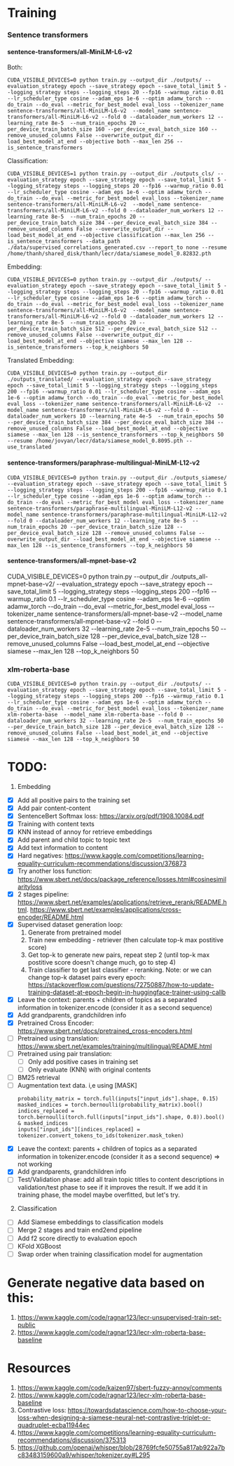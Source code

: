 # Training

### Sentence transformers

#### sentence-transformers/all-MiniLM-L6-v2
Both:
```
CUDA_VISIBLE_DEVICES=0 python train.py --output_dir ./outputs/ --evaluation_strategy epoch --save_strategy epoch --save_total_limit 5 --logging_strategy steps --logging_steps 20 --fp16 --warmup_ratio 0.01 --lr_scheduler_type cosine --adam_eps 1e-6 --optim adamw_torch --do_train --do_eval --metric_for_best_model eval_loss --tokenizer_name sentence-transformers/all-MiniLM-L6-v2  --model_name sentence-transformers/all-MiniLM-L6-v2 --fold 0 --dataloader_num_workers 12 --learning_rate 8e-5  --num_train_epochs 20 --per_device_train_batch_size 160 --per_device_eval_batch_size 160 --remove_unused_columns False --overwrite_output_dir --load_best_model_at_end --objective both --max_len 256 --is_sentence_transformers
```

Classification:
```
CUDA_VISIBLE_DEVICES=1 python train.py --output_dir ./outputs_cls/ --evaluation_strategy epoch --save_strategy epoch --save_total_limit 5 --logging_strategy steps --logging_steps 20 --fp16 --warmup_ratio 0.01 --lr_scheduler_type cosine --adam_eps 1e-6 --optim adamw_torch --do_train --do_eval --metric_for_best_model eval_loss --tokenizer_name sentence-transformers/all-MiniLM-L6-v2  --model_name sentence-transformers/all-MiniLM-L6-v2 --fold 0 --dataloader_num_workers 12 --learning_rate 8e-5  --num_train_epochs 20 --per_device_train_batch_size 384 --per_device_eval_batch_size 384 --remove_unused_columns False --overwrite_output_dir --load_best_model_at_end --objective classification --max_len 256 --is_sentence_transformers --data_path ./data/supervised_correlations_generated.csv --report_to none --resume /home/thanh/shared_disk/thanh/lecr/data/siamese_model_0.82832.pth
```

Embedding: 
```
CUDA_VISIBLE_DEVICES=0 python train.py --output_dir ./outputs/ --evaluation_strategy epoch --save_strategy epoch --save_total_limit 5 --logging_strategy steps --logging_steps 20 --fp16 --warmup_ratio 0.01 --lr_scheduler_type cosine --adam_eps 1e-6 --optim adamw_torch --do_train --do_eval --metric_for_best_model eval_loss --tokenizer_name sentence-transformers/all-MiniLM-L6-v2  --model_name sentence-transformers/all-MiniLM-L6-v2 --fold 0 --dataloader_num_workers 12 --learning_rate 8e-5  --num_train_epochs 20 --per_device_train_batch_size 512 --per_device_eval_batch_size 512 --remove_unused_columns False --overwrite_output_dir --load_best_model_at_end --objective siamese --max_len 128 --is_sentence_transformers --top_k_neighbors 50
```

Translated Embedding:
```
CUDA_VISIBLE_DEVICES=0 python train.py --output_dir ./outputs_translated/ --evaluation_strategy epoch --save_strategy epoch --save_total_limit 5 --logging_strategy steps --logging_steps 200 --fp16 --warmup_ratio 0.01 --lr_scheduler_type cosine --adam_eps 1e-6 --optim adamw_torch --do_train --do_eval --metric_for_best_model eval_loss --tokenizer_name sentence-transformers/all-MiniLM-L6-v2  --model_name sentence-transformers/all-MiniLM-L6-v2 --fold 0 --dataloader_num_workers 10 --learning_rate 4e-5  --num_train_epochs 50 --per_device_train_batch_size 384 --per_device_eval_batch_size 384 --remove_unused_columns False --load_best_model_at_end --objective siamese --max_len 128 --is_sentence_transformers --top_k_neighbors 50 --resume /home/jovyan/lecr/data/siamese_model_0.8095.pth --use_translated
```

#### sentence-transformers/paraphrase-multilingual-MiniLM-L12-v2
```
CUDA_VISIBLE_DEVICES=0 python train.py --output_dir ./outputs_siamese/ --evaluation_strategy epoch --save_strategy epoch --save_total_limit 5 --logging_strategy steps --logging_steps 200 --fp16 --warmup_ratio 0.1 --lr_scheduler_type cosine --adam_eps 1e-6 --optim adamw_torch --do_train --do_eval --metric_for_best_model eval_loss --tokenizer_name sentence-transformers/paraphrase-multilingual-MiniLM-L12-v2 --model_name sentence-transformers/paraphrase-multilingual-MiniLM-L12-v2 --fold 0 --dataloader_num_workers 12 --learning_rate 8e-5  --num_train_epochs 20 --per_device_train_batch_size 128 --per_device_eval_batch_size 128 --remove_unused_columns False --overwrite_output_dir --load_best_model_at_end --objective siamese --max_len 128 --is_sentence_transformers --top_k_neighbors 50
```

#### sentence-transformers/all-mpnet-base-v2 
CUDA_VISIBLE_DEVICES=0 python train.py --output_dir ./outputs_all-mpnet-base-v2/ --evaluation_strategy epoch --save_strategy epoch --save_total_limit 5 --logging_strategy steps --logging_steps 200 --fp16 --warmup_ratio 0.1 --lr_scheduler_type cosine --adam_eps 1e-6 --optim adamw_torch --do_train --do_eval --metric_for_best_model eval_loss --tokenizer_name sentence-transformers/all-mpnet-base-v2  --model_name sentence-transformers/all-mpnet-base-v2 --fold 0 --dataloader_num_workers 32 --learning_rate 2e-5  --num_train_epochs 50 --per_device_train_batch_size 128 --per_device_eval_batch_size 128 --remove_unused_columns False --load_best_model_at_end --objective siamese --max_len 128 --top_k_neighbors 50

### xlm-roberta-base
```
CUDA_VISIBLE_DEVICES=0 python train.py --output_dir ./outputs/ --evaluation_strategy epoch --save_strategy epoch --save_total_limit 5 --logging_strategy steps --logging_steps 200 --fp16 --warmup_ratio 0.1 --lr_scheduler_type cosine --adam_eps 1e-6 --optim adamw_torch --do_train --do_eval --metric_for_best_model eval_loss --tokenizer_name xlm-roberta-base  --model_name xlm-roberta-base --fold 0 --dataloader_num_workers 32 --learning_rate 2e-5  --num_train_epochs 50 --per_device_train_batch_size 128 --per_device_eval_batch_size 128 --remove_unused_columns False --load_best_model_at_end --objective siamese --max_len 128 --top_k_neighbors 50
```


# TODO:
1. Embedding
- [x] Add all positive pairs to the training set
- [x] Add pair content-content
- [x] SentenceBert Softmax loss: https://arxiv.org/pdf/1908.10084.pdf
- [x] Training with content texts
- [x] KNN instead of annoy for retrieve embeddings
- [x] Add parent and child topic to topic text
- [x] Add text information to content
- [x] Hard negatives: https://www.kaggle.com/competitions/learning-equality-curriculum-recommendations/discussion/376873
- [x] Try another loss function: https://www.sbert.net/docs/package_reference/losses.html#cosinesimilarityloss
- [x] 2 stages pipeline: https://www.sbert.net/examples/applications/retrieve_rerank/README.html. https://www.sbert.net/examples/applications/cross-encoder/README.html
- [x] Supervised dataset generation loop: 
    1. Generate from pretrained model
    2. Train new embedding - retriever (then calculate top-k max postitive score)
    3. Get top-k to generate new pairs, repeat step 2 (until top-k max postitive score doesn't change much, go to step 4)
    4. Train classifier to get last classifier - reranking.
    Note: or we can change top-k dataset pairs every epoch: https://stackoverflow.com/questions/72750887/how-to-update-training-dataset-at-epoch-begin-in-huggingface-trainer-using-callb
- [x] Leave the context: parents + children of topics as a separated information in tokenizer.encode (consider it as a second sequence)
- [x] Add grandparents, grandchildren info
- [x] Pretrained Cross Encoder: https://www.sbert.net/docs/pretrained_cross-encoders.html
- [ ] Pretrained using translation: https://www.sbert.net/examples/training/multilingual/README.html
- [ ] Pretrained using pair translation:
    - [ ] Only add positive cases in training set
    - [ ] Only evaluate (KNN) with original contents
- [ ] BM25 retrieval
- [ ] Augmentation text data. i,e using [MASK]
    ```
    probability_matrix = torch.full(inputs["input_ids"].shape, 0.15)
    masked_indices = torch.bernoulli(probability_matrix).bool()
    indices_replaced = torch.bernoulli(torch.full(inputs["input_ids"].shape, 0.8)).bool() & masked_indices
    inputs["input_ids"][indices_replaced] = tokenizer.convert_tokens_to_ids(tokenizer.mask_token)
    ```
- [x] Leave the context: parents + children of topics as a separated information in tokenizer.encode (consider it as a second sequence) => not working
- [x] Add grandparents, grandchildren info
- [ ] Test/Validation phase: add all train topic titles to content descriptions in validation/test phase to see if it improves the result. If we add it in training phase, the model maybe overfitted, but let's try.

2. Classification
- [ ] Add Siamese embeddings to classification models
- [ ] Merge 2 stages and train end2end pipeline
- [ ] Add f2 score directly to evaluation epoch
- [ ] KFold XGBoost
- [ ] Swap order when training classification model for augmentation

# Generate negative data based on this:
1. https://www.kaggle.com/code/ragnar123/lecr-unsupervised-train-set-public
2. https://www.kaggle.com/code/ragnar123/lecr-xlm-roberta-base-baseline

# Resources
1. https://www.kaggle.com/code/kaizen97/sbert-fuzzy-annoy/comments
2. https://www.kaggle.com/code/ragnar123/lecr-xlm-roberta-base-baseline
3. Contrastive loss: https://towardsdatascience.com/how-to-choose-your-loss-when-designing-a-siamese-neural-net-contrastive-triplet-or-quadruplet-ecba11944ec
4. https://www.kaggle.com/competitions/learning-equality-curriculum-recommendations/discussion/375313
5. https://github.com/openai/whisper/blob/28769fcfe50755a817ab922a7bc83483159600a9/whisper/tokenizer.py#L295